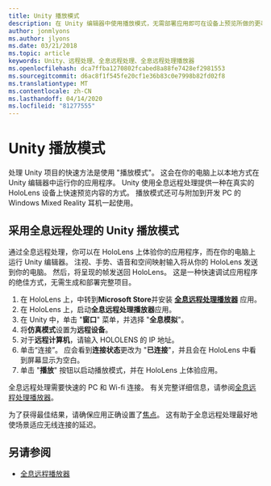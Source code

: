 ```yaml
---
title: Unity 播放模式
description: 在 Unity 编辑器中使用播放模式，无需部署应用即可在设备上预览所做的更改。
author: jonmlyons
ms.author: jlyons
ms.date: 03/21/2018
ms.topic: article
keywords: Unity、远程处理、全息远程处理、全息远程处理播放器
ms.openlocfilehash: dca7ffba1270802fcabed8a88fe7428ef2981553
ms.sourcegitcommit: d6ac8f1f545fe20cf1e36b83c0e7998b82fd02f8
ms.translationtype: MT
ms.contentlocale: zh-CN
ms.lasthandoff: 04/14/2020
ms.locfileid: "81277555"
---
```

# <a name="unity-play-mode"></a>Unity 播放模式

处理 Unity 项目的快速方法是使用 "播放模式"。 这会在你的电脑上以本地方式在 Unity 编辑器中运行你的应用程序。 Unity 使用全息远程处理提供一种在真实的 HoloLens 设备上快速预览内容的方式。 播放模式还可与附加到开发 PC 的 Windows Mixed Reality 耳机一起使用。

## <a name="unity-play-mode-with-holographic-remoting"></a>采用全息远程处理的 Unity 播放模式

通过全息远程处理，你可以在 HoloLens 上体验你的应用程序，而在你的电脑上运行 Unity 编辑器。 注视、手势、语音和空间映射输入将从你的 HoloLens 发送到你的电脑。 然后，将呈现的帧发送回 HoloLens。 这是一种快速调试应用程序的绝佳方式，无需生成和部署完整项目。
1. 在 HoloLens 上，中转到**Microsoft Store**并安装 **[全息远程处理播放器](https://www.microsoft.com/store/p/holographic-remoting-player/9nblggh4sv40)** 应用。
2. 在 HoloLens 上，启动**全息远程处理播放器**应用。
3. 在 Unity 中，单击 "**窗口**" 菜单，并选择 "**全息模拟**"。
4. 将**仿真模式**设置为**远程设备**。
5. 对于**远程计算机**，请输入 HOLOLENS 的 IP 地址。
6. 单击“连接”。 应会看到**连接状态**更改为 "**已连接**"，并且会在 HoloLens 中看到屏幕显示为空白。
7. 单击 "**播放**" 按钮以启动播放模式，并在 HoloLens 上体验应用。

全息远程处理需要快速的 PC 和 Wi-fi 连接。 有关完整详细信息，请参阅[全息远程处理播放器](holographic-remoting-player.md)。

为了获得最佳结果，请确保应用正确设置了[焦点](focus-point-in-unity.md)。 这有助于全息远程处理最好地使场景适应无线连接的延迟。

## <a name="see-also"></a>另请参阅
* [全息远程播放器](holographic-remoting-player.md)
